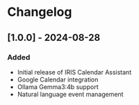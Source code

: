 # Changelog

## [1.0.0] - 2024-08-28
### Added
- Initial release of IRIS Calendar Assistant
- Google Calendar integration
- Ollama Gemma3:4b support
- Natural language event management

